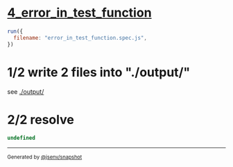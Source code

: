 # [4_error_in_test_function](../../test_plan_logs_node.test.mjs#L133)

```js
run({
  filename: "error_in_test_function.spec.js",
})
```

# 1/2 write 2 files into "./output/"

see [./output/](./output/)

# 2/2 resolve

```js
undefined
```

---

<sub>
  Generated by <a href="https://github.com/jsenv/core/tree/main/packages/independent/snapshot">@jsenv/snapshot</a>
</sub>
